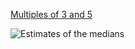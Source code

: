 [Multiples of 3 and 5][0]

![Estimates of the medians][1]

[0]: https://projecteuler.net/problem=1
[1]: https://rawgit.com/japaric/euler_criterion.rs/master/plots/001.svg
